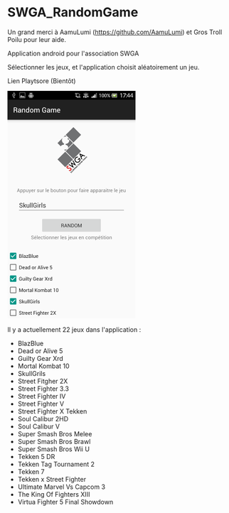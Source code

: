 # SWGA_RandomGame
Un grand merci à AamuLumi (https://github.com/AamuLumi) et Gros Troll Poilu pour leur aide.

Application android pour l'association SWGA

Sélectionner les jeux, et l'application choisit aléatoirement un jeu.

Lien Playtsore (Bientôt)

<img src="https://github.com/SWGAKamui/SWGA_RandomGame/blob/master/example.png" width="288px" height="512px" />

Il y a actuellement 22 jeux dans l'application :
* BlazBlue
* Dead or Alive 5
* Guilty Gear Xrd
* Mortal Kombat 10
* SkullGrils
* Street Fitgher 2X
* Street Fighter 3.3
* Street Fighter IV
* Street Fighter V
* Street Fighter X Tekken
* Soul Calibur 2HD
* Soul Calibur V
* Super Smash Bros Melee
* Super Smash Bros Brawl
* Super Smash Bros Wii U
* Tekken 5 DR
* Tekken Tag Tournament 2
* Tekken 7
* Tekken x Street Fighter
* Ultimate Marvel Vs Capcom 3
* The King Of Fighters XIII
* Virtua Fighter 5 Final Showdown
